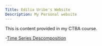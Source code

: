 ```yaml
---
Title: Edilia Uribe's Website
Description: My Personal website
---
```

This is content provided in my CTBA course.

-[Time Series Descomposition](/TimeSeries/index.md)

